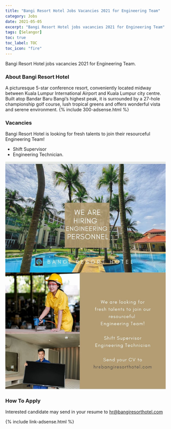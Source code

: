 ```yaml
---
title: "Bangi Resort Hotel Jobs Vacancies 2021 for Engineering Team" 
category: Jobs 
date: 2021-05-05
excerpt: "Bangi Resort Hotel jobs vacancies 2021 for Engineering Team" 
tags: [Selangor] 
toc: true 
toc_label: TOC 
toc_icon: "fire" 
--- 
```


Bangi Resort Hotel jobs vacancies 2021 for Engineering Team. 
### About Bangi Resort Hotel
A picturesque 5-star conference resort, conveniently located midway between Kuala Lumpur International Airport and Kuala Lumpur city centre. Built atop Bandar Baru Bangi’s highest peak, it is surrounded by a 27-hole championship golf course, lush tropical greens and offers wonderful vista and serene environment.
{% include 300-adsense.html %} 
### Vacancies
Bangi Resort Hotel is looking for fresh talents to join their resourceful Engineering Team!

- Shift Supervisor
- Engineering Technician.

![Bangi Resort Hotel Jobs Vacancies 2021!](/assets/images/2021-01/bangi-resort-hotel-job-2021-engineering.jpg "Bangi Resort Hotel Jobs Vacancies 2021")

### How To Apply
Interested candidate may send in your resume to hr@bangiresorthotel.com

{% include link-adsense.html %} 